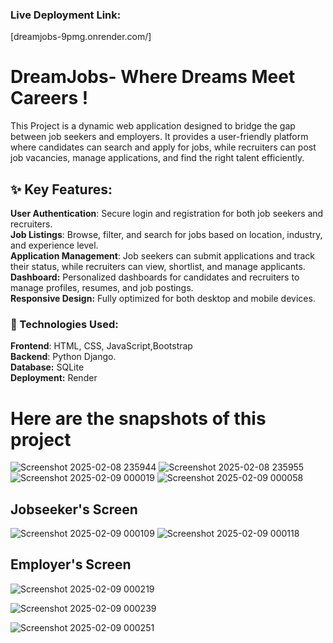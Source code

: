 ### Live Deployment Link: 
[dreamjobs-9pmg.onrender.com/]

# DreamJobs- Where Dreams Meet Careers !
This  Project is a dynamic web application designed to bridge the gap between job seekers and employers. It provides a user-friendly platform where candidates can search and apply for jobs, while recruiters can post job vacancies, manage applications, and find the right talent efficiently.

## ✨ Key Features:
**User Authentication**: Secure login and registration for both job seekers and recruiters.  
**Job Listings**: Browse, filter, and search for jobs based on location, industry, and experience level.  
**Application Management**: Job seekers can submit applications and track their status, while recruiters can view, shortlist, and manage applicants.  
**Dashboard:** Personalized dashboards for candidates and recruiters to manage profiles, resumes, and job postings.  
**Responsive Design:** Fully optimized for both desktop and mobile devices.  

### 🚀 Technologies Used:
**Frontend**: HTML, CSS, JavaScript,Bootstrap  
**Backend**: Python Django.  
**Database:** SQLite  
**Deployment:** Render  

# Here are the snapshots of this project
![Screenshot 2025-02-08 235944](https://github.com/user-attachments/assets/6e3bbeb0-6db3-4cfc-ac6f-260a3bf36bbc)
![Screenshot 2025-02-08 235955](https://github.com/user-attachments/assets/e4d478cd-4c92-4003-9412-ec258bf7bb36)
![Screenshot 2025-02-09 000019](https://github.com/user-attachments/assets/d0b3c56d-2565-4bb0-b39a-80193623acd3)
![Screenshot 2025-02-09 000058](https://github.com/user-attachments/assets/a3dc481b-887a-4d8e-a7ad-c918f51ddae8)
## Jobseeker's Screen
![Screenshot 2025-02-09 000109](https://github.com/user-attachments/assets/aca3aab2-ee42-4cf3-b945-013d92ced91d)
![Screenshot 2025-02-09 000118](https://github.com/user-attachments/assets/083cd176-3a9b-48b1-a787-d7b38c2c24df)

## Employer's Screen


![Screenshot 2025-02-09 000219](https://github.com/user-attachments/assets/d86423d6-86e5-4402-a3e1-abea028ac6ae)

![Screenshot 2025-02-09 000239](https://github.com/user-attachments/assets/c814efe3-3cac-4bb3-aa73-de22d2f7a3f2)


![Screenshot 2025-02-09 000251](https://github.com/user-attachments/assets/837a1424-7924-4059-9e29-01fe81e62608)


